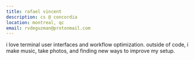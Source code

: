 ```yaml
---
title: rafael vincent
description: cs @ concordia
location: montreal, qc
email: rvdeguzman@protonmail.com
---
```

i love terminal user interfaces and workflow optimization. outside of code, i make music, take photos, and finding new ways to improve my setup.
